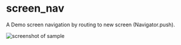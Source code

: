 # screen_nav

A Demo screen navigation by routing to new screen (Navigator.push).

![screenshot of sample](https://github.com/Zifirut/to_do_app/blob/master/video.gif)


